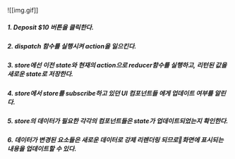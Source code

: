 

![[img.gif]]


##### 1. Deposit $10 버튼을 클릭한다.

##### 2. dispatch 함수를 실행시켜 action을 일으킨다.

##### 3. store에선 이전 state와 현재의 action으로 reducer함수를 실행하고, 리턴된 값을 새로운 state로 저장한다.

##### 4. store에서 store를 subscribe하고 있던 UI 컴포넌트들 에게 업데이트 여부를 알린다.

##### 5. store의 데이터가 필요한 각각의 컴포넌트들은 state가 업데이트되었는지 확인한다.

##### 6. 데이터가 변경된 요소들은 새로운 데이터로 강제 리렌더링 되므로화면에 표시되는 내용을 업데이트할 수 있다.
